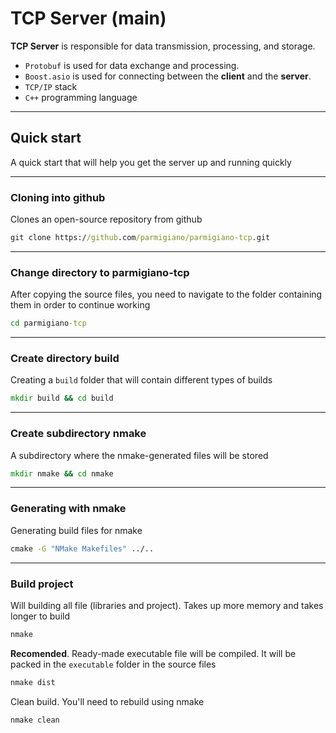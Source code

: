 # TCP Server (main)

**TCP Server** is responsible for data transmission, processing, and storage.

- `Protobuf` is used for data exchange and processing.
- `Boost.asio` is used for connecting between the **client** and the **server**.
- `TCP/IP` stack
- `C++` programming language

---

## Quick start

A quick start that will help you get the server up and running quickly

---

### Cloning into github

Clones an open-source repository from github

```cmd
git clone https://github.com/parmigiano/parmigiano-tcp.git
```

---

### Change directory to parmigiano-tcp

After copying the source files, you need to navigate to the folder containing them in order to continue working

```cmd
cd parmigiano-tcp
```

---

### Create directory build

Creating a `build` folder that will contain different types of builds

```cmd
mkdir build && cd build
```

---

### Create subdirectory nmake

A subdirectory where the nmake-generated files will be stored

```cmd
mkdir nmake && cd nmake
```

---

### Generating with nmake

Generating build files for nmake

```cmd
cmake -G "NMake Makefiles" ../..
```

---

### Build project

Will building all file (libraries and project). Takes up more memory and takes longer to build

```cmd
nmake
```

**Recomended**. Ready-made executable file will be compiled. It will be packed in the `executable` folder in the source files

```cmd
nmake dist
```

Clean build. You'll need to rebuild using nmake

```cmd
nmake clean
```
